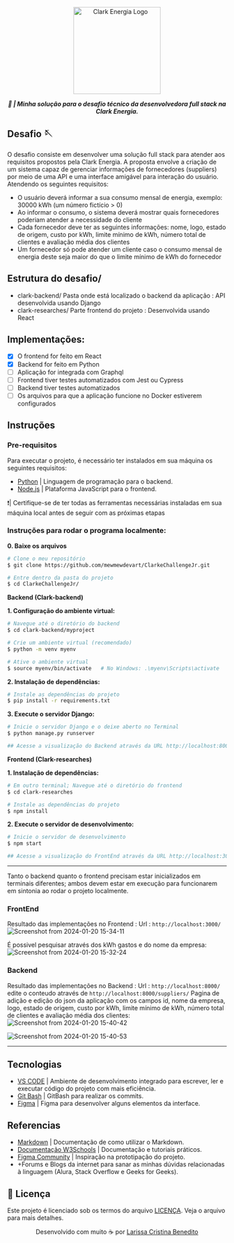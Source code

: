 <p align="center">
  <img src="https://github.com/mewmewdevart/ClarkeChallengeJr/assets/50052600/7f31b10e-bded-4aa8-a345-43f6c1c09812" alt="Clark Energia Logo" style="width: 200px;">
</p>

<p align="center">
	<b><i>
    💼 | Minha solução para o desafio técnico da desenvolvedora full stack na Clark Energia.
  </i></b><br>
</p>

## Desafio 🪡
O desafio consiste em desenvolver uma solução full stack para atender aos requisitos propostos pela Clark Energia. A proposta envolve a criação de um sistema capaz de gerenciar informações de fornecedores (suppliers) por meio de uma API e uma interface amigável para interação do usuário. Atendendo os seguintes requisitos:

- O usuário deverá informar a sua consumo mensal de energia, exemplo: 30000 kWh (um número fictício > 0)
- Ao informar o consumo, o sistema deverá mostrar quais fornecedores poderiam atender a necessidade do cliente
- Cada fornecedor deve ter as seguintes informações: nome, logo, estado de origem, custo por kWh, limite mínimo de kWh, número total de clientes e avaliação média dos clientes
- Um fornecedor só pode atender um cliente caso o consumo mensal de energia deste seja maior do que o limite mínimo de kWh do fornecedor

## Estrutura do desafio/
- clark-backend/ Pasta onde está localizado o backend da aplicação : API desenvolvida usando Django <br>
- clark-researches/ Parte frontend do projeto : Desenvolvida usando React

## Implementações:
- [x] O frontend for feito em React
- [x] Backend for feito em Python
- [ ] Aplicação for integrada com Graphql
- [ ] Frontend tiver testes automatizados com Jest ou Cypress
- [ ] Backend tiver testes automatizados
- [ ] Os arquivos para que a aplicação funcione no Docker estiverem configurados

## Instruções
### Pre-requisitos
Para executar o projeto, é necessário ter instalados em sua máquina os seguintes requisitos:

- [Python](https://www.python.org/downloads/) | Linguagem de programação para o backend.
- [Node.js](https://nodejs.org/) | Plataforma JavaScript para o frontend.

❗️| Certifique-se de ter todas as ferramentas necessárias instaladas em sua máquina local antes de seguir com as próximas etapas<br>

### Instruções para rodar o programa localmente:

**0. Baixe os arquivos**

```bash
# Clone o meu repositório
$ git clone https://github.com/mewmewdevart/ClarkeChallengeJr.git

# Entre dentro da pasta do projeto
$ cd ClarkeChallengeJr/
```

**Backend (Clark-backend)**

**1. Configuração do ambiente virtual:**

```bash
# Navegue até o diretório do backend
$ cd clark-backend/myproject

# Crie um ambiente virtual (recomendado)
$ python -m venv myenv

# Ative o ambiente virtual
$ source myenv/bin/activate   # No Windows: .\myenv\Scripts\activate
```

**2. Instalação de dependências:**

```bash
# Instale as dependências do projeto
$ pip install -r requirements.txt
```

**3. Execute o servidor Django:**

```bash
# Inicie o servidor Django e o deixe aberto no Terminal
$ python manage.py runserver

## Acesse a visualização do Backend através da URL http://localhost:8000/
```

**Frontend (Clark-researches)**

**1. Instalação de dependências:**

```bash
# Em outro terminal; Navegue até o diretório do frontend
$ cd clark-researches

# Instale as dependências do projeto
$ npm install
```

**2. Execute o servidor de desenvolvimento:**

```bash
# Inicie o servidor de desenvolvimento
$ npm start

## Acesse a visualização do FrontEnd através da URL http://localhost:3000/
```
<hr>
Tanto o backend quanto o frontend precisam estar inicializados em terminais diferentes; ambos devem estar em execução para funcionarem em sintonia ao rodar o projeto localmente. 

### FrontEnd
Resultado das implementações no Frontend : Url : ```http://localhost:3000/```
![Screenshot from 2024-01-20 15-34-11](https://github.com/mewmewdevart/ClarkeChallengeJr/assets/50052600/de235313-30cc-492a-b438-252127f10537)

É possivel pesquisar através dos kWh gastos e do nome da empresa:
![Screenshot from 2024-01-20 15-32-24](https://github.com/mewmewdevart/ClarkeChallengeJr/assets/50052600/cce91cb4-e9bf-4907-be10-e5fcfb8993a7)


### Backend
Resultado das implementações no Backend : Url : ```http://localhost:8000/``` edite o conteudo através de ```http://localhost:8000/suppliers/```
Pagina de adição e edição do json da aplicação com os campos id, nome da empresa, logo, estado de origem, custo por kWh, limite mínimo de kWh, número total de clientes e avaliação média dos clientes:
![Screenshot from 2024-01-20 15-40-42](https://github.com/mewmewdevart/ClarkeChallengeJr/assets/50052600/94ac06b5-a5a4-4d2d-bd0e-91d0c9fb6c68)

![Screenshot from 2024-01-20 15-40-53](https://github.com/mewmewdevart/ClarkeChallengeJr/assets/50052600/1ac1c124-3b09-4e8b-928c-961b56e14f16)
<hr>

## Tecnologias
- [VS CODE](https://code.visualstudio.com/) | Ambiente de desenvolvimento integrado para escrever, ler e executar código do projeto com mais eficiência.
- [Git Bash](https://git-scm.com/downloads) | GitBash para realizar os commits.
- [Figma](https://www.figma.com/) | Figma para desenvolver alguns elementos da interface.

## Referencias
- [Markdown](https://www.markdownguide.org/basic-syntax/) | Documentação de como utilizar o Markdown.
- [Documentação W3Schools](https://www.w3schools.com/) | Documentação e tutoriais práticos.
- [Figma Community](https://www.figma.com/community) | Inspiração na prototipação do projeto.
- +Forums e Blogs da internet para sanar as minhas dúvidas relacionadas à linguagem (Alura, Stack Overflow e Geeks for Geeks).

## 📜 Licença
Este projeto é licenciado sob os termos do arquivo [LICENÇA](LICENSE). Veja o arquivo para mais detalhes. <br>

<p align="center">
  Desenvolvido com muito ☕ por
  <a href="https://linktr.ee/mewmewdevart" target="_blank">Larissa Cristina Benedito</a>
</p>
